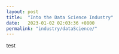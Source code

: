 ```yaml
---
layout: post
title:  "Into the Data Science Industry"
date:   2023-01-02 02:03:36 +0800
permalink: "industry/dataScience/"
---	
```

test